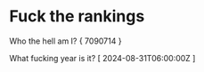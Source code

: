 # Fuck the rankings

Who the hell am I?
{ 7090714 }

What fucking year is it?
[ 2024-08-31T06:00:00Z ]
